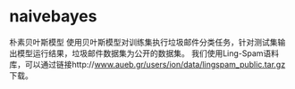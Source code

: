 # naivebayes
朴素贝叶斯模型
使用贝叶斯模型对训练集执行垃圾邮件分类任务，针对测试集输出模型运行结果，垃圾邮件数据集为公开的数据集。
我们使用Ling-Spam语料库，可以通过链接http://www.aueb.gr/users/ion/data/lingspam_public.tar.gz 下载。
